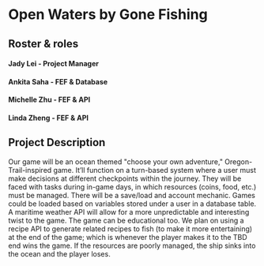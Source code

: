 # Open Waters by Gone Fishing

## Roster & roles

#### Jady Lei - Project Manager 

#### Ankita Saha - FEF & Database

#### Michelle Zhu - FEF & API

#### Linda Zheng - FEF & API

## Project Description

Our game will be an ocean themed "choose your own adventure," Oregon-Trail-inspired game. It’ll function on a turn-based system where a user must make decisions at different checkpoints within the journey. They will be faced with tasks during in-game days, in which resources (coins, food, etc.) must be managed. There will be a save/load and account mechanic. Games could be loaded based on variables stored under a user in a database table. A maritime weather API will allow for a more unpredictable and interesting twist to the game. The game can be educational too. We plan on using a recipe API to generate related recipes to fish (to make it more entertaining) at the end of the game; which is whenever the player makes it to the TBD end wins the game. If the resources are poorly managed, the ship sinks into the ocean and the player loses.

